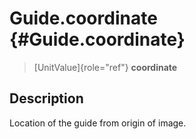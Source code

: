 Guide.coordinate {#Guide.coordinate}
================

> [UnitValue]{role="ref"} **coordinate**

Description
-----------

Location of the guide from origin of image.

